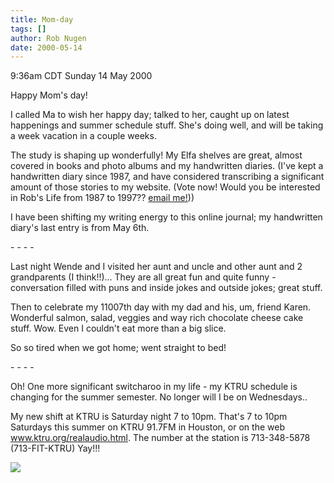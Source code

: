 ```yaml
---
title: Mom-day
tags: []
author: Rob Nugen
date: 2000-05-14
---
```


<title>Ma's day 2000</title>
<p class=date>9:36am CDT Sunday 14 May 2000</p>

<p>Happy Mom's day!

<p>I called Ma to wish her happy day; talked to her, caught up on
latest happenings and summer schedule stuff.  She's doing well, and
will be taking a week vacation in a couple weeks.

<p>The study is shaping up wonderfully!  My Elfa shelves are great,
almost covered in books and photo albums and my handwritten diaries.
(I've kept a handwritten diary since 1987, and have considered
transcribing a significant amount of those stories to my website.
(Vote now!  Would you be interested in Rob's Life from 1987 to 1997??
<a href="mailto:thunderrabbitATcheerfulDOTcom">email me!</a>))

<p>I have been shifting my writing energy to this online journal; my
handwritten diary's last entry is from May 6th.

<p>- - - -

<p>Last night Wende and I visited her aunt and uncle and other aunt
and 2 grandparents (I think!!)... They are all great fun and quite
funny - conversation filled with puns and inside jokes and outside
jokes; great stuff.

<p>Then to celebrate my 11007th day with my dad and his, um, friend
Karen.  Wonderful salmon, salad, veggies and way rich chocolate cheese
cake stuff.  Wow.  Even I couldn't eat more than a big slice.

<p>So so tired when we got home; went straight to bed!

<p>- - - -

<p>Oh!  One more significant switcharoo in my life - my KTRU schedule is changing for the summer semester.  No longer will I be on Wednesdays..

<p>My new shift at KTRU is Saturday night 7 to 10pm.  That's 7 to 10pm
Saturdays this summer on KTRU 91.7FM in Houston, or on the web <a
href="https://www.ktru.org/realaudio.html">www.ktru.org/realaudio.html</a>.
The number at the station is 713-348-5878 (713-FIT-KTRU) Yay!!!

<p><img src='/images/rob/wL-ROB.gif'>

